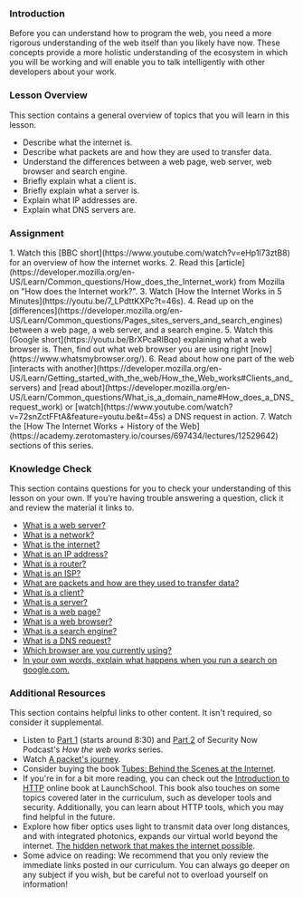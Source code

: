 ### Introduction

Before you can understand how to program the web, you need a more rigorous understanding of the web itself than you likely have now. These concepts provide a more holistic understanding of the ecosystem in which you will be working and will enable you to talk intelligently with other developers about your work.

### Lesson Overview

This section contains a general overview of topics that you will learn in this lesson.

* Describe what the internet is.
* Describe what packets are and how they are used to transfer data.
* Understand the differences between a web page, web server, web browser and search engine.
* Briefly explain what a client is.
* Briefly explain what a server is.
* Explain what IP addresses are.
* Explain what DNS servers are.

### Assignment

<div class="lesson-content__panel" markdown="1">
  1. Watch this [BBC short](https://www.youtube.com/watch?v=eHp1l73ztB8) for an overview of how the internet works.
  2. Read this [article](https://developer.mozilla.org/en-US/Learn/Common_questions/How_does_the_Internet_work) from Mozilla on "How does the Internet work?".
  3. Watch [How the Internet Works in 5 Minutes](https://youtu.be/7_LPdttKXPc?t=46s).
  4. Read up on the [differences](https://developer.mozilla.org/en-US/Learn/Common_questions/Pages_sites_servers_and_search_engines) between a web page, a web server, and a search engine.
  5. Watch this [Google short](https://youtu.be/BrXPcaRlBqo) explaining what a web browser is. Then, find out what web browser you are using right [now](https://www.whatsmybrowser.org/).
  6. Read about how one part of the web [interacts with another](https://developer.mozilla.org/en-US/Learn/Getting_started_with_the_web/How_the_Web_works#Clients_and_servers) and [read about](https://developer.mozilla.org/en-US/Learn/Common_questions/What_is_a_domain_name#How_does_a_DNS_request_work) or [watch](https://www.youtube.com/watch?v=72snZctFFtA&feature=youtu.be&t=45s) a DNS request in action.
  7. Watch the [How The Internet Works + History of the Web](https://academy.zerotomastery.io/courses/697434/lectures/12529642) sections of this series. 
</div> 

### Knowledge Check

This section contains questions for you to check your understanding of this lesson on your own. If you’re having trouble answering a question, click it and review the material it links to.

*   <a class="knowledge-check-link" href="https://developer.mozilla.org/en-US/docs/Learn/Common_questions/Pages_sites_servers_and_search_engines">What is a web server?</a>
*   <a class="knowledge-check-link" href="https://developer.mozilla.org/en-US/docs/Learn/Common_questions/How_does_the_Internet_work" target="_blank">What is a network?</a>
*   <a class="knowledge-check-link" href="https://www.youtube.com/watch?v=7_LPdttKXPc&t=46s" target="_blank">What is the internet?</a>
*   <a class="knowledge-check-link" href="https://developer.mozilla.org/en-US/docs/Learn/Common_questions/How_does_the_Internet_work" target="_blank">What is an IP address?</a>
*   <a class="knowledge-check-link" href="https://developer.mozilla.org/en-US/docs/Learn/Common_questions/How_does_the_Internet_work" target="_blank">What is a router?</a>
*   <a class="knowledge-check-link" href="https://developer.mozilla.org/en-US/docs/Learn/Common_questions/How_does_the_Internet_work" target="_blank">What is an ISP?</a> 
*   <a class="knowledge-check-link" href="https://developer.mozilla.org/en-US/docs/Learn/Getting_started_with_the_web/How_the_Web_works#packets_explained" target="_blank">What are packets and how are they used to transfer data?</a>
*   <a class="knowledge-check-link" href="https://developer.mozilla.org/en-US/docs/Learn/Getting_started_with_the_web/How_the_Web_works#clients_and_servers" target="_blank">What is a client?</a> 
*   <a class="knowledge-check-link" href="https://developer.mozilla.org/en-US/docs/Learn/Getting_started_with_the_web/How_the_Web_works#clients_and_servers" target="_blank">What is a server?</a>
*   <a class="knowledge-check-link" href="https://developer.mozilla.org/en-US/docs/Learn/Common_questions/Pages_sites_servers_and_search_engines" target="_blank">What is a web page?</a>
*   <a class="knowledge-check-link" href="https://www.youtube.com/watch?v=BrXPcaRlBqo&feature=youtu.be" target="_blank">What is a web browser?</a>
*   <a class="knowledge-check-link" href="https://developer.mozilla.org/en-US/docs/Learn/Common_questions/Pages_sites_servers_and_search_engines">What is a search engine?</a>
*   <a class="knowledge-check-link" href="https://www.youtube.com/watch?v=72snZctFFtA&t=45s" target="_blank">What is a DNS request?</a>
*   <a class="knowledge-check-link" href="https://www.whatsmybrowser.org/">Which browser are you currently using?</a>
*   <a class="knowledge-check-link" href="https://developer.mozilla.org/en-US/docs/Learn/Common_questions/Pages_sites_servers_and_search_engines" target="_blank">In your own words, explain what happens when you run a search on google.com.</a>

### Additional Resources

This section contains helpful links to other content. It isn't required, so consider it supplemental.

*   Listen to [Part 1](https://twit.tv/shows/security-now/episodes/25?autostart=false) (starts around 8:30) and [Part 2](https://twit.tv/shows/security-now/episodes/26?autostart=false) of Security Now Podcast's *How the web works* series.
*   Watch [A packet's journey](https://www.youtube.com/watch?v=ewrBalT_eBM&feature).
*   Consider buying the book [Tubes: Behind the Scenes at the Internet](https://www.amazon.co.uk/dp/B007TB5SKA/ref=dp-kindle-redirect?_encoding=UTF8&btkr=1).
*   If you're in for a bit more reading, you can check out the [Introduction to HTTP](https://launchschool.com/books/http) online book at LaunchSchool. This book also touches on some topics covered later in the curriculum, such as developer tools and security. Additionally, you can learn about HTTP tools, which you may find helpful in the future.
*   Explore how fiber optics uses light to transmit data over long distances, and with integrated photonics, expands our virtual world beyond the internet. [The hidden network that makes the internet possible](https://youtu.be/er3v4PVNQqE).
*   Some advice on reading: We recommend that you only review the immediate links posted in our curriculum. You can always go deeper on any subject if you wish, but be careful not to overload yourself on information!
